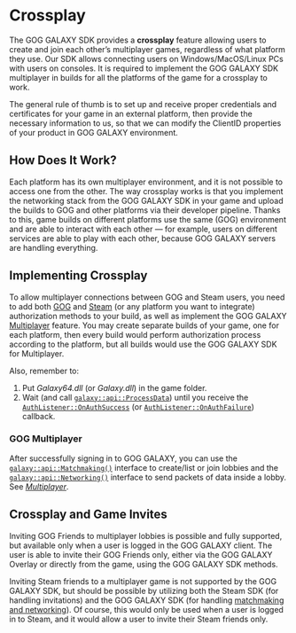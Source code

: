# Crossplay

The GOG GALAXY SDK provides a **crossplay** feature allowing users to create and join each other’s multiplayer games, regardless of what platform they use. Our SDK allows connecting users on Windows/MacOS/Linux PCs with users on consoles. It is required to implement the GOG GALAXY SDK multiplayer in builds for all the platforms of the game for a crossplay to work.

The general rule of thumb is to set up and receive proper credentials and certificates for your game in an external platform, then provide the necessary information to us, so that we can modify the ClientID properties of your product in GOG GALAXY environment.

## How Does It Work?

Each platform has its own multiplayer environment, and it is not possible to access one from the other. The way crossplay works is that you implement the networking stack from the GOG GALAXY SDK in your game and upload the builds to GOG and other platforms via their developer pipeline. Thanks to this, game builds on different platforms use the same (GOG) environment and are able to interact with each other — for example, users on different services are able to play with each other, because GOG GALAXY servers are handling everything.

## Implementing Crossplay

To allow multiplayer connections between GOG and Steam users, you need to add both [GOG](sdk-galaxy-feats-and-states.md) and [Steam](sdk-authentication-with-other-services.md#authenticating-using-steam-credentials) (or any platform you want to integrate) authorization methods to your build, as well as implement the GOG GALAXY [Multiplayer](sdk-multiplayer.md) feature. You may create separate builds of your game, one for each platform, then every build would perform authorization process according to the platform, but all builds would use the GOG GALAXY SDK for Multiplayer.

Also, remember to:

1. Put *Galaxy64.dll* (or *Galaxy.dll*) in the game folder.
2. Wait (and call [`galaxy::api::ProcessData`](https://docs.gog.com/galaxyapi/group__Peer.html#ga1e437567d7fb43c9845809b22c567ca7)) until you receive the [`AuthListener::OnAuthSuccess`](https://docs.gog.com/galaxyapi/classgalaxy_1_1api_1_1IAuthListener.html#aa824226d05ff7e738df8e8bef62dbf69) (or [`AuthListener::OnAuthFailure`](https://docs.gog.com/galaxyapi/classgalaxy_1_1api_1_1IAuthListener.html#ae6242dab20e1267e8bb4c5b4d9570300)) callback.

### GOG Multiplayer

After successfully signing in to GOG GALAXY, you can use the [`galaxy::api::Matchmaking()`](https://docs.gog.com/galaxyapi/group__Peer.html#ga4d96db1436295a3104a435b3afd4eeb8) interface to create/list or join lobbies and the [`galaxy::api::Networking()`](https://docs.gog.com/galaxyapi/group__Peer.html#ga269daf0c541ae9d76f6a27f293804677) interface to send packets of data inside a lobby. See [*Multiplayer*](sdk-multiplayer.md).

## Crossplay and Game Invites

Inviting GOG Friends to multiplayer lobbies is possible and fully supported, but available only when a user is logged in the GOG GALAXY client. The user is able to invite their GOG Friends only, either via the GOG GALAXY Overlay or directly from the game, using the GOG GALAXY SDK methods.

Inviting Steam friends to a multiplayer game is not supported by the GOG GALAXY SDK, but should be possible by utilizing both the Steam SDK (for handling invitations) and the GOG GALAXY SDK (for handling [matchmaking and networking](sdk-multiplayer.md)). Of course, this would only be used when a user is logged in to Steam, and it would allow a user to invite their Steam friends only.
